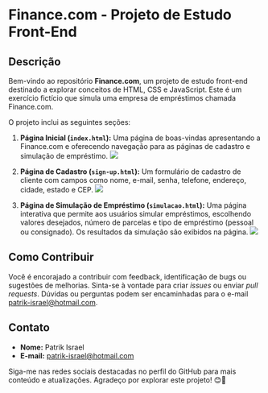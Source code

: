 # Finance.com - Projeto de Estudo Front-End

## Descrição

Bem-vindo ao repositório **Finance.com**, um projeto de estudo front-end destinado a explorar conceitos de HTML, CSS e JavaScript. Este é um exercício fictício que simula uma empresa de empréstimos chamada Finance.com.

O projeto inclui as seguintes seções:

1. **Página Inicial (`index.html`):** Uma página de boas-vindas apresentando a Finance.com e oferecendo navegação para as páginas de cadastro e simulação de empréstimo.
![](home.png)

2. **Página de Cadastro (`sign-up.html`):** Um formulário de cadastro de cliente com campos como nome, e-mail, senha, telefone, endereço, cidade, estado e CEP.
![](pagina_cadastro.png)

3. **Página de Simulação de Empréstimo (`simulacao.html`):** Uma página interativa que permite aos usuários simular empréstimos, escolhendo valores desejados, número de parcelas e tipo de empréstimo (pessoal ou consignado). Os resultados da simulação são exibidos na página.
![](pagina_simulacao.png)

## Como Contribuir

Você é encorajado a contribuir com feedback, identificação de bugs ou sugestões de melhorias. Sinta-se à vontade para criar *issues* ou enviar *pull requests*. Dúvidas ou perguntas podem ser encaminhadas para o e-mail patrik-israel@hotmail.com.

## Contato

- **Nome:** Patrik Israel
- **E-mail:** patrik-israel@hotmail.com

Siga-me nas redes sociais destacadas no perfil do GitHub para mais conteúdo e atualizações. Agradeço por explorar este projeto! 😊🚀
